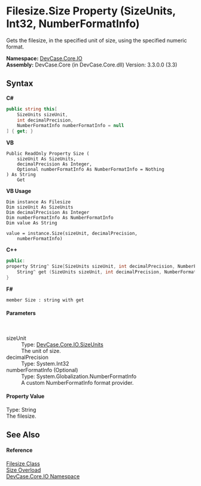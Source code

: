 # Filesize.Size Property (SizeUnits, Int32, NumberFormatInfo)
 

Gets the filesize, in the specified unit of size, using the specified numeric format.

**Namespace:**&nbsp;<a href="N_DevCase_Core_IO">DevCase.Core.IO</a><br />**Assembly:**&nbsp;DevCase.Core (in DevCase.Core.dll) Version: 3.3.0.0 (3.3)

## Syntax

**C#**<br />
``` C#
public string this[
	SizeUnits sizeUnit,
	int decimalPrecision,
	NumberFormatInfo numberFormatInfo = null
] { get; }
```

**VB**<br />
``` VB
Public ReadOnly Property Size ( 
	sizeUnit As SizeUnits,
	decimalPrecision As Integer,
	Optional numberFormatInfo As NumberFormatInfo = Nothing
) As String
	Get
```

**VB Usage**<br />
``` VB Usage
Dim instance As Filesize
Dim sizeUnit As SizeUnits
Dim decimalPrecision As Integer
Dim numberFormatInfo As NumberFormatInfo
Dim value As String

value = instance.Size(sizeUnit, decimalPrecision, 
	numberFormatInfo)

```

**C++**<br />
``` C++
public:
property String^ Size[SizeUnits sizeUnit, int decimalPrecision, NumberFormatInfo^ numberFormatInfo = nullptr] {
	String^ get (SizeUnits sizeUnit, int decimalPrecision, NumberFormatInfo^ numberFormatInfo = nullptr);
}
```

**F#**<br />
``` F#
member Size : string with get

```


#### Parameters
&nbsp;<dl><dt>sizeUnit</dt><dd>Type: <a href="T_DevCase_Core_IO_SizeUnits">DevCase.Core.IO.SizeUnits</a><br />The unit of size.</dd><dt>decimalPrecision</dt><dd>Type: System.Int32<br /></dd><dt>numberFormatInfo (Optional)</dt><dd>Type: System.Globalization.NumberFormatInfo<br />A custom NumberFormatInfo format provider.</dd></dl>

#### Property Value
Type: String<br />The filesize.

## See Also


#### Reference
<a href="T_DevCase_Core_IO_Filesize">Filesize Class</a><br /><a href="Overload_DevCase_Core_IO_Filesize_Size">Size Overload</a><br /><a href="N_DevCase_Core_IO">DevCase.Core.IO Namespace</a><br />